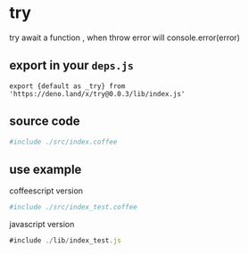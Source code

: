 # try 

try await a function , when throw error will console.error(error)

## export in your `deps.js`

```
export {default as _try} from 'https://deno.land/x/try@0.0.3/lib/index.js'
```

## source code

```coffee
#include ./src/index.coffee
```

## use example

coffeescript version

```coffee
#include ./src/index_test.coffee
```


javascript version

```javascript
#include ./lib/index_test.js
```
